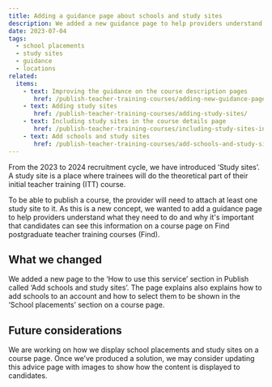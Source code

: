 ```yaml
---
title: Adding a guidance page about schools and study sites
description: We added a new guidance page to help providers understand how to add schools and study sites to a course
date: 2023-07-04
tags:
  - school placements
  - study sites
  - guidance
  - locations
related:
  items:
    - text: Improving the guidance on the course description pages
       href: /publish-teacher-training-courses/adding-new-guidance-pages-to-how-to-use-this-service/
    - text: Adding study sites
       href: /publish-teacher-training-courses/adding-study-sites/
    - text: Including study sites in the course details page
       href: /publish-teacher-training-courses/including-study-sites-in-the-course-details/
    - text: Add schools and study sites
       href: /publish-teacher-training-courses/add-schools-and-study-sites/
---
```


From the 2023 to 2024 recruitment cycle, we have introduced ‘Study sites’. A study site is a place where trainees will do the theoretical part of their initial teacher training (ITT) course.

To be able to publish a course, the provider will need to attach at least one study site to it. As this is a new concept, we wanted to add a guidance page to help providers understand what they need to do and why it's important that candidates can see this information on a course page on Find postgraduate teacher training courses (Find).

## What we changed

We added a new page to the ‘How to use this service’ section in Publish called ‘Add schools and study sites’. The page explains also explains how to add schools to an account and how to select them to be shown in the ‘School placements’ section on a course page.

## Future considerations

We are working on how we display school placements and study sites on a course page. Once we’ve produced a solution, we may consider updating this advice page with images to show how the content is displayed to candidates.
